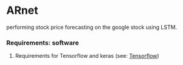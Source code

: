 # ARnet
performing stock price forecasting on the google stock using LSTM.


### Requirements: software

1. Requirements for Tensorflow and keras (see: [Tensorflow](https://www.tensorflow.org/))



